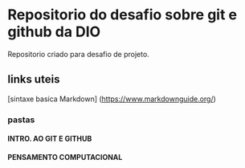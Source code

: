 # Repositorio do desafio sobre git e github da DIO
Repositorio criado para desafio de projeto.

## links uteis
[sintaxe basica Markdown] (https://www.markdownguide.org/)

### pastas

#### INTRO. AO GIT E GITHUB
#### PENSAMENTO COMPUTACIONAL
